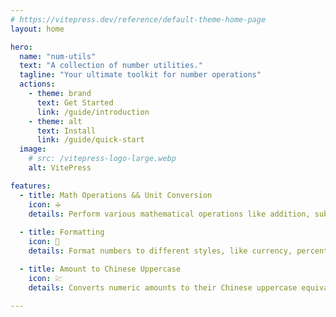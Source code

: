 ```yaml
---
# https://vitepress.dev/reference/default-theme-home-page
layout: home

hero:
  name: "num-utils"
  text: "A collection of number utilities."
  tagline: "Your ultimate toolkit for number operations"
  actions:
    - theme: brand
      text: Get Started
      link: /guide/introduction
    - theme: alt
      text: Install
      link: /guide/quick-start
  image:
    # src: /vitepress-logo-large.webp
    alt: VitePress

features:
  - title: Math Operations && Unit Conversion
    icon: ➗
    details: Perform various mathematical operations like addition, subtraction, multiplication, and division.Convert between different units of measurement.
    
  - title: Formatting
    icon: 🎨
    details: Format numbers to different styles, like currency, percentage,thousand separator, etc.

  - title: Amount to Chinese Uppercase
    icon: 💹
    details: Converts numeric amounts to their Chinese uppercase equivalent, useful for financial applications in Chinese context.

---
```


